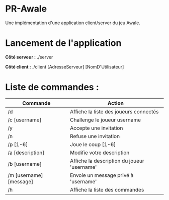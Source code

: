 # PR-Awale
Une implémentation d'une application client/server du jeu Awale.

# Lancement de l'application
**Côté serveur :**
./server

**Côté client :**
./client [AdresseServeur] [NomD'Utilisateur]

# Liste de commandes :

| Commande | Action |
| -------- | ------ |
| /d | Affiche la liste des joueurs connectés
| /c [username] | Challenge le joueur username   
| /y | Accepte une invitation   
| /n | Refuse une invitation   
| /p [1-6] | Joue le coup [1-6]   
| /a [description] | Modifie votre description   
| /b [username] | Affiche la description du joueur 'username'   
| /m [username] [message] | Envoie un message privé à 'username'   
| /h | Affiche la liste des commandes   